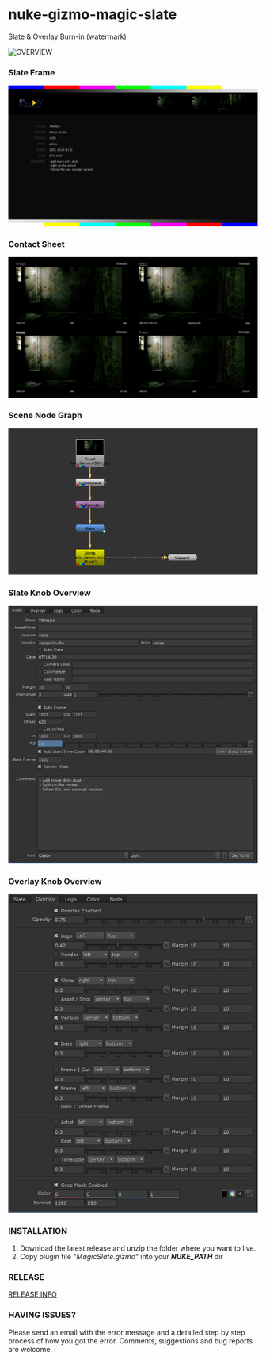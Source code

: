 # nuke-gizmo-magic-slate
Slate &amp; Overlay Burn-in (watermark)

![OVERVIEW](docs/images/dynamic.gif)


### Slate Frame
![SLATE FRAME](docs/images/slate.jpg)


### Contact Sheet
![SHEET VIEW](docs/images/sheet.png)


### Scene Node Graph
![SCENE VIEW](docs/images/scene.png)


### Slate Knob Overview
![SLATE KNOB](docs/images/slate_knob.png)


### Overlay Knob Overview
![OVERLAY KNOB](docs/images/overlay_knob.png)


### INSTALLATION
1. Download the latest release and unzip the folder where you want to live.
2. Copy plugin file  "_MagicSlate.gizmo_" into your **_NUKE_PATH_** dir


### RELEASE
[RELEASE INFO](RELEASE.md)


### HAVING ISSUES?
Please send an email with the error message and a detailed step by step process of how you got the error.
Comments, suggestions and bug reports are welcome.  

